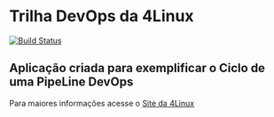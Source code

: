 # Trilha DevOps da 4Linux

<!-- Altere a Flag abaixo com sua URL do Travis -->
[![Build Status](https://travis-ci.org/brunohafonso/DevOpsLab-HelloWorld.svg?branch=master)](https://travis-ci.org/brunohafonso/DevOpsLab-HelloWorld)

## Aplicação criada para exemplificar o Ciclo de uma PipeLine DevOps


Para maiores informações acesse o [Site da 4Linux](https://www.4linux.com.br/cursos/devops)
